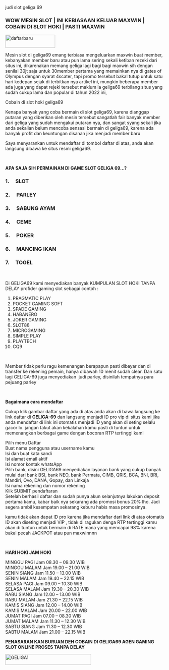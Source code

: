judi slot geliga 69
<h3><strong>WOW MESIN SLOT | INI KEBIASAAN KELUAR MAXWIN | COBAIN DI SLOT HOKI | PASTI MAXWIN</strong></h3>
<p><a href="http://tinyurl.com/BocahTuaBangka"><img class="" src="https://i.ibb.co/tH1V1Ft/daftarbaru.gif" alt="daftarbaru" width="158" height="41" /></a></p>
<p>Mesin slot di geliga69 emang terbiasa mengeluarkan maxwin buat member, kebanyakan member baru atau pun lama sering sekali ketiban rezeki dari situs ini, dikarenakan memang geliga lagi bagi bagi maxwin sih dengan senilai 30jt saja untuk 30member pertama yang memainkan nya di gates of Olympus dengan syarat 4scater, tapi promo tersebut bakal tutup untuk satu hari kedepan sejak di terbitkan nya artikel ini, mungkin beberapa member ada juga yang dapat rejeki tersebut maklum la geliga69 terbilang situs yang sudah cukup lama dan popular di tahun 2022 ini,</p>
<p>Cobain di slot hoki geliga69</p>
<p>Kenapa banyak yang coba bermain di slot geliga69, karena dianggap putaran yang diberikan oleh mesin tersebut sangatlah fair banyak member dari geliga yang sudah mengakui putaran nya, dan sangat syang sekali jika anda sekalian belum mencoba sensasi bermain di geliga69, karena ada banyak profit dan keuntungan disanan jika menjadi member baru</p>
<p>Saya menyarankan untuk mendaftar di tombol daftar di atas, anda akan langsung dibawa ke situs resmi geliga69.</p>
<p>&nbsp;</p>
<p><strong>APA SAJA SIH PERMAINAN DI GAME SLOT GELIGA 69…?</strong></p>
<h3>1.     <strong>SLOT</strong></h3>
<h3>2.     <strong>PARLEY</strong></h3>
<h3>3.     <strong>SABUNG AYAM</strong></h3>
<h3>4.     <strong>CEME</strong></h3>
<h3>5.     <strong>POKER</strong></h3>
<h3><strong>6.     </strong><strong>MANCING IKAN</strong></h3>
<h3>7.     <strong>TOGEL</strong></h3>
<p>&nbsp;</p>
<p>Di GELIGA69 kami menyediakan banyak KUMPULAN SLOT HOKI TANPA DELAY profider gaming slot sebagai contoh :</p>
<ol>
<li>PRAGMATIC PLAY</li>
<li>POCKET GAMING SOFT</li>
<li>SPADE GAMING</li>
<li>HABANERO</li>
<li>JOKER GAMING</li>
<li>SLOT88</li>
<li>MICROGAMING</li>
<li>SIMPLE PLAY</li>
<li>PLAYTECH</li>
<li>CQ9</li>
</ol>
<p>&nbsp;</p>
<p>Member tidak perlu ragu kemenangan berapapun pasti dibayar dan di transfer ke rekening pemain, hanya dibawah 10 menit sudah clear. Dan satu lagi GELIGA-69 juga menyediakan  judi parley, disinilah tempatnya para pejuang parley</p>
<p>&nbsp;</p>
<p><strong>Bagaimana cara mendaftar</strong></p>
<p>Cukup klik gambar daftar yang ada di atas anda akan di bawa langsung ke link daftar di <strong>GELIGA-69</strong> dan langsung menjadi ID pro vip di situs kami jika anda mendaftar di link ini otomatis menjadi ID yang akan di seting selalu gacor lo. jangan takut akan kekalahan kamu pasti di tuntun untuk memenangkan berbagai game dengan bocoran RTP tertinggi kami</p>
<p>Pilih menu Daftar<br />Buat nama pengguna atau username kamu<br />Isi dan buat kata sandi<br />Isi alamat email aktif<br />Isi nomor kontak whatsApp<br />Pilih bank, disini GELIGA69 menyediakan layanan bank yang cukup banyak mulai dari bank BSI, bank NEO, bank Permata, CIMB, QRIS, BCA, BNI, BRI, Mandiri, Ovo, DANA, Gopay, dan Linkaja<br />Isi nama rekening dan nomor rekening<br />Klik SUBMIT pendaftaran<br />Setelah berhasil daftar dan sudah punya akun selanjutnya lakukan deposit pertama kamu, kabar baik nya sekarang ada promosi bonus 20% lho. Jadi segera ambil kesempatan sekarang keburu habis masa promosinya.</p>
<p>kamu tidak akan dapat ID pro karena jika mendaftar dari link di atas otomatis ID akan diseting menjadi VIP , tidak di ragukan denga RTP tertinggi kamu akan di tuntun untuk bermain di RATE mana yang mencapai 98% karena bakal pecah JACKPOT atau pun maxwinnnn</p>
<p>&nbsp;</p>
<p><strong>HARI HOKI JAM HOKI</strong></p>
<p>MINGGU PAGI Jam 08.30 – 09.30 WIB<br />MINGGU MALAM Jam 19.00 – 21.00 WIB<br />SENIN SIANG Jam 11.50 – 13.00 WIB<br />SENIN MALAM Jam 19.40 – 22.15 WIB<br />SELASA PAGI Jam 09.00 – 10.30 WIB<br />SELASA MALAM Jam 19.30 – 20.30 WIB<br />RABU SIANG Jam 12.00 – 13.00 WIB<br />RABU MALAM Jam 21.30 – 22.15 WIB<br />KAMIS SIANG Jam 12.00 – 14.00 WIB<br />KAMIS MALAM Jam 20.00 – 22.00 WIB<br />JUMAT PAGI Jam 07.00 – 08.30 WIB<br />JUMAT MALAM Jam 11.30 – 12.30 WIB<br />SABTU SIANG Jam 11.30 – 12.30 WIB<br />SABTU MALAM Jam 21.00 – 22.15 WIB</p>
<p><strong>PENASARAN KAN BURUAN DEH COBAIN DI GELIGA69 AGEN GAMING SLOT ONLINE PROSES TANPA DELAY</strong></p>
<p><img class="" src="https://i.ibb.co/xhTTn5M/GELIGA1.gif" alt="GELIGA1" width="272" height="34" /></p>
